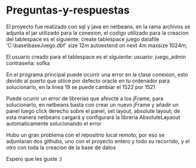 # Preguntas-y-respuestas
El proyecto fue realizado con sql y java en netbeans, en la rama archivos se adjunta el jar utilizado para la conexion, el codigo utilizado para la creacion del tablespace es el siguiente: create tablespace juego datafile 'C:\base\baseJuego.dbf' size 12m autoextend on next 4m maxsize 1024m;

El usuario creado para el tablespace es el siguiente: usuario: juego_admin contraseña: sofka

En el programa principal puede ocurrir una error en la clase conexion, esto devido al puerto que utiice por defecto oracle en tu ordenador para solucionarlo, en la linea 19 se puede cambiar el 1522 por 1521

Puede ocurrir un error de librerias que afevcte a los jFrame, para solucionarlo, en netbeans basta con crear un nuevo jFrame y añadir un panel luego click derecho sobre el panel, set layout, absolute layout; de esta manera netbeans cargará y configurará la libreria AbsoluteLayaout automaticamente solucionando el error

Hubo un gran problema con el repositrio local remoto, por eso se adjuntaran dos githubs, uno con el proyecto entero y todo su recorrido, y el otro con toda la creacion de la base de datos

Espero que les guste :)
